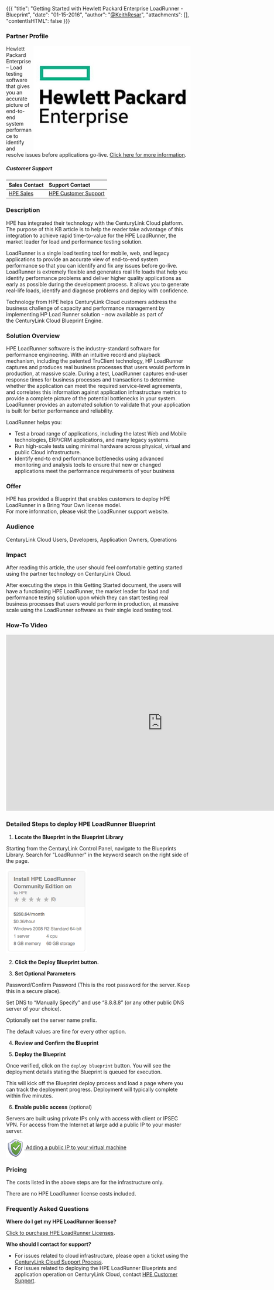 {{{
  "title": "Getting Started with Hewlett Packard Enterprise LoadRunner - Blueprint",
  "date": "01-15-2016",
  "author": "<a href='https://twitter.com/KeithResar'>@KeithResar</a>",
  "attachments": [],
  "contentIsHTML": false
}}}



### Partner Profile

<img src="../../images/hpe/hpe-logo.png" style="border:0;float:right;">

Hewlett Packard Enterprise – Load testing software that gives you an accurate picture of end-to-end system performance to identify and resolve issues 
before applications go-live.  [Click here for more information](http://www8.hp.com/us/en/software-solutions/loadrunner-load-testing/).


##### Customer Support

|Sales Contact   	| Support Contact	|
|:-	|	:-	|
| [HPE Sales](https://saas.hpe.com/buy/loadrunner?utm_source=hp.com&utm_medium=referral&utm_term=lr&utm_content=buy_flow&utm_campaign=hp.com_redirects) | [HPE Customer Support](http://community.hpe.com/t5/LoadRunner-Performance-Center/tkb-p/lr_pc_tkb) |


### Description

HPE has integrated their technology with the CenturyLink Cloud platform.  The purpose of this KB article is to help the reader take advantage of this 
integration to achieve rapid time-to-value for the HPE LoadRunner, the market leader for load and performance testing solution.

LoadRunner is a single load testing tool for mobile, web, and legacy applications to provide an accurate view of end-to-end system performance so that 
you can identify and fix any issues before go-live. LoadRunner is extremely flexible and generates real life loads that help you identify performance 
problems and deliver higher quality applications as early as possible during the development process. It allows you to generate real-life loads, 
identify and diagnose problems and deploy with confidence.

Technology from HPE helps CenturyLink Cloud customers address the business challenge of capacity and performance management by implementing HP 
Load Runner solution - now available as part of the CenturyLink Cloud Blueprint Engine.


### Solution Overview

HPE LoadRunner software is the industry-standard software for performance engineering. With an intuitive record and playback mechanism, 
including the patented TruClient technology, HP LoadRunner captures and produces real business processes that users would perform in production, 
at massive scale. During a test, LoadRunner captures end-user response times for business processes and transactions to determine whether the 
application can meet the required service-level agreements, and correlates this information against application infrastructure metrics to provide 
a complete picture of the potential bottlenecks in your system. LoadRunner provides an automated solution to validate that your application is built 
for better performance and reliability.


LoadRunner helps you:
* Test a broad range of applications, including the latest Web and Mobile technologies, ERP/CRM applications, and many legacy systems.
* Run high-scale tests using minimal hardware across physical, virtual and public Cloud infrastructure.
* Identify end-to end performance bottlenecks using advanced monitoring and analysis tools to ensure that new or changed applications 
  meet the performance requirements of your business

### Offer

HPE has provided a Blueprint that enables customers to deploy HPE LoadRunner in a Bring Your Own license model.  
For more information, please visit the LoadRunner support website.


### Audience

CenturyLink Cloud Users, Developers, Application Owners, Operations


### Impact

After reading this article, the user should feel comfortable getting started using the partner technology on CenturyLink Cloud.

After executing the steps in this Getting Started document, the users will have a functioning HPE LoadRunner, the market leader 
for load and performance testing solution upon which they can start testing real business processes that users would perform in 
production, at massive scale using the LoadRunner software as their single load testing tool.


### How-To Video

<iframe width="854" height="480" src="https://www.youtube.com/embed/XEHdSSgPY2E" frameborder="0" allowfullscreen></iframe>


### Detailed Steps to deploy HPE LoadRunner Blueprint

1. **Locate the Blueprint in the Blueprint Library**

  Starting from the CenturyLink Control Panel, navigate to the Blueprints Library. Search for "LoadRunner" in the keyword search on the right side of the page.

  <img src="../../images/hpe/blueprint_tile.png" style="border:0;max-width:250px;">

2. **Click the Deploy Blueprint button.**

3. **Set Optional Parameters**

  Password/Confirm Password (This is the root password for the server. Keep this in a secure place).  

  Set DNS to “Manually Specify” and use “8.8.8.8” (or any other public DNS server of your choice).

  Optionally set the server name prefix.

  The default values are fine for every other option.

4. **Review and Confirm the Blueprint**

5. **Deploy the Blueprint**

  Once verified, click on the `deploy blueprint` button. You will see the deployment details stating the Blueprint is queued for execution.

  This will kick off the Blueprint deploy process and load a page where you can track the deployment progress. Deployment will typically complete within five minutes.

6. **Enable public access** (optional)

  Servers are built using private IPs only with access with client or IPSEC VPN.  For access from the Internet at large add a public IP to your master server.

  <a href="../../Network/how-to-add-public-ip-to-virtual-machine.md">
    <img style="border:0;width:50px;vertical-align:middle;" src="../../images/shared_assets/fw_icon.png">
    Adding a public IP to your virtual machine
  </a>


### Pricing

The costs listed in the above steps are for the infrastructure only.

There are no HPE LoadRunner license costs included.


### Frequently Asked Questions

**Where do I get my HPE LoadRunner license?**

[Click to purchase HPE LoadRunner Licenses](https://saas.hpe.com/buy/loadrunner?utm_source=hp.com&utm_medium=referral&utm_term=lr&utm_content=buy_flow&utm_campaign=hp.com_redirects).


**Who should I contact for support?**

* For issues related to cloud infrastructure, please open a ticket using the [CenturyLink Cloud Support Process](../../Support/how-do-i-report-a-support-issue.md).
* For issues related to deploying the HPE LoadRunner Blueprints and application operation on CenturyLink Cloud, contact [HPE Customer Support](http://community.hpe.com/t5/LoadRunner-Performance-Center/tkb-p/lr_pc_tkb).
